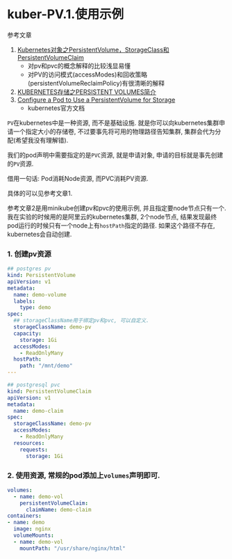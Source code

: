 # kuber-PV.1.使用示例

参考文章

1. [Kubernetes对象之PersistentVolume，StorageClass和PersistentVolumeClaim](https://www.jianshu.com/p/99e610067bc8)
    - 对pv和pvc的概念解释的比较浅显易懂
    - 对PV的访问模式(accessModes)和回收策略(persistentVolumeReclaimPolicy)有很清晰的解释
2. [KUBERNETES存储之PERSISTENT VOLUMES简介](https://www.cnblogs.com/styshoo/p/6731425.html)
3. [Configure a Pod to Use a PersistentVolume for Storage](https://kubernetes.io/docs/tasks/configure-pod-container/configure-persistent-volume-storage/)
    - kubernetes官方文档

`PV`在kubernetes中是一种资源, 而不是基础设施. 就是你可以向kubernetes集群申请一个指定大小的存储卷, 不过要事先将可用的物理路径告知集群, 集群会代为分配(希望我没有理解错). 

我们的pod声明中需要指定的是`PVC`资源, 就是申请对象, 申请的目标就是事先创建的`PV`资源.

借用一句话: Pod消耗Node资源, 而PVC消耗PV资源.

具体的可以见参考文章1.

参考文章2是用minikube创建pv和pvc的使用示例, 并且指定要node节点只有一个. 我在实验的时候用的是阿里云的kubernetes集群, 2个node节点, 结果发现最终pod运行的时候只有一个node上有`hostPath`指定的路径. 如果这个路径不存在, kubernetes会自动创建.

### 1. 创建pv资源

```yml
## postgres pv
kind: PersistentVolume
apiVersion: v1
metadata:
  name: demo-volume
  labels:
    type: demo
spec:
  ## storageClassName用于绑定pv和pvc, 可以自定义.
  storageClassName: demo-pv
  capacity:
    storage: 1Gi
  accessModes:
    - ReadOnlyMany
  hostPath:
    path: "/mnt/demo"
---

## postgresql pvc
kind: PersistentVolumeClaim
apiVersion: v1
metadata:
  name: demo-claim
spec:
  storageClassName: demo-pv
  accessModes:
    - ReadOnlyMany
  resources:
    requests:
      storage: 1Gi
```

### 2. 使用资源, 常规的pod添加上`volumes`声明即可.

```yml
volumes:
  - name: demo-vol
    persistentVolumeClaim:
      claimName: demo-claim
containers:
- name: demo
  image: nginx
  volumeMounts:
  - name: demo-vol
    mountPath: "/usr/share/nginx/html"
```
